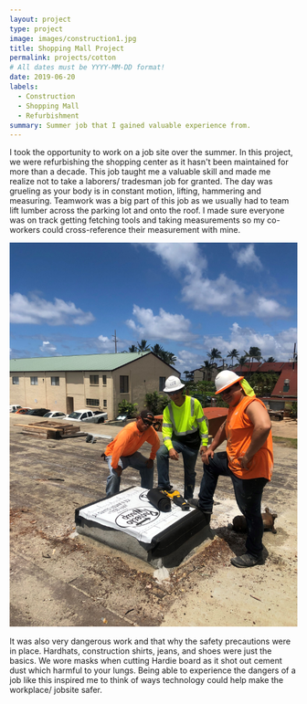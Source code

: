 ```yaml
---
layout: project
type: project
image: images/construction1.jpg
title: Shopping Mall Project
permalink: projects/cotton
# All dates must be YYYY-MM-DD format!
date: 2019-06-20
labels:
  - Construction
  - Shopping Mall
  - Refurbishment
summary: Summer job that I gained valuable experience from. 
---
```


I took the opportunity to work on a job site over the summer. In this project, we were refurbishing the shopping center as it hasn't been maintained for more than a decade. This job taught me a valuable skill and made me realize not to take a laborers/ tradesman job for granted. The day was grueling as your body is in constant motion, lifting, hammering and measuring. Teamwork was a big part of this job as we usually had to team lift lumber across the parking lot and onto the roof. I made sure everyone was on track getting fetching tools and taking measurements so my co-workers could cross-reference their measurement with mine. 

<img class="ui large right floated rounded image" src="/images/construction (2).jpg">

It was also very dangerous work and that why the safety precautions were in place. Hardhats, construction shirts, jeans, and shoes were just the basics. We wore masks when cutting Hardie board as it shot out cement dust which harmful to your lungs. Being able to experience the dangers of a job like this inspired me to think of ways technology could help make the workplace/ jobsite safer. 
